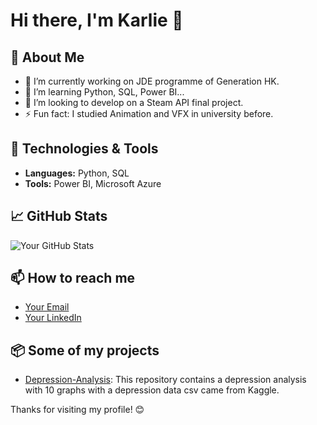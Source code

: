 # Hi there, I'm Karlie 👋

## 🌱 About Me
- 🔭 I’m currently working on JDE programme of Generation HK.
- 🌱 I’m learning Python, SQL, Power BI...
- 👯 I’m looking to develop on a Steam API final project.
- ⚡ Fun fact: I studied Animation and VFX in university before.

## 🔧 Technologies & Tools
- **Languages:** Python, SQL
- **Tools:** Power BI, Microsoft Azure

## 📈 GitHub Stats
![Your GitHub Stats](https://github.com/owo-newbie)

## 📫 How to reach me
- [Your Email](ddolores120@gmail.com)
- [Your LinkedIn](https://www.linkedin.com/in/ka-yi-w-982b6b200/)

## 📦 Some of my projects
- [Depression-Analysis](https://github.com/owo-newbie/Depression-Analysis): This repository contains a depression analysis with 10 graphs with a depression data csv came from Kaggle.

Thanks for visiting my profile! 😊